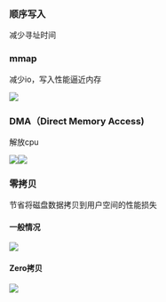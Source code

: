 ### 顺序写入

减少寻址时间

### mmap

减少io，写入性能逼近内存

![](https://oss.wyxxt.org.cn/images/2021/09/18/wp_editor_md_804b05e693fea4f3247bfbde861be865.jpg)

### DMA（Direct Memory Access)

解放cpu

![](https://oss.wyxxt.org.cn/images/2021/09/18/wp_editor_md_66e53310154eb776f2f10895ab1dd5a2.jpg)![](https://oss.wyxxt.org.cn/images/2021/09/18/wp_editor_md_629167b34f5b7073fc5bc9ccc9f8070c.jpg)

### 零拷贝

节省将磁盘数据拷贝到用户空间的性能损失

#### 一般情况

![](https://oss.wyxxt.org.cn/images/2021/09/18/wp_editor_md_521275edb72fcd68478c9e5a33b89721.jpg)

#### Zero拷贝

![](https://oss.wyxxt.org.cn/images/2021/09/18/wp_editor_md_1a5a0d9975b74a963dc234d759c4bdd2.jpg)